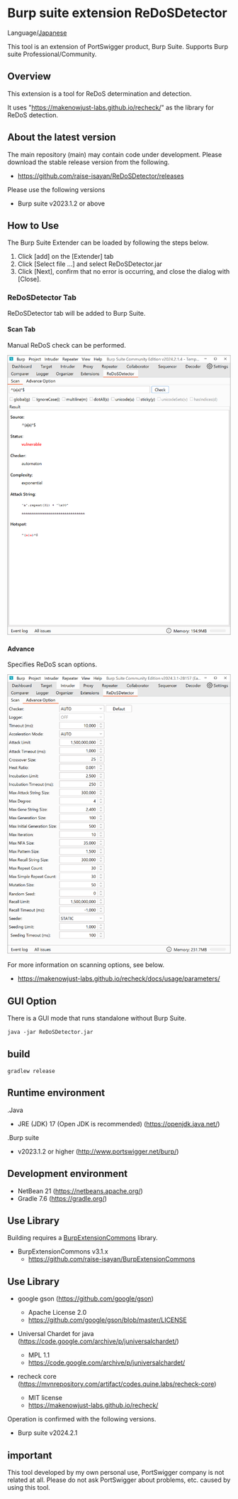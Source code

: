 Burp suite extension ReDoSDetector
=============

Language/[Japanese](Readme-ja.md)

This tool is an extension of PortSwigger product, Burp Suite.
Supports Burp suite Professional/Community.

## Overview

This extension is a tool for ReDoS determination and detection.

It uses "https://makenowjust-labs.github.io/recheck/" as the library for ReDoS detection.

## About the latest version

The main repository (main) may contain code under development.
Please download the stable release version from the following.

* https://github.com/raise-isayan/ReDoSDetector/releases

Please use the following versions

* Burp suite v2023.1.2 or above

## How to Use

The Burp Suite Extender can be loaded by following the steps below.

1. Click [add] on the [Extender] tab
2. Click [Select file ...] and select ReDoSDetector.jar
3. Click [Next], confirm that no error is occurring, and close the dialog with [Close].

### ReDoSDetector Tab

ReDoSDetector tab will be added to Burp Suite.

#### Scan Tab

Manual ReDoS check can be performed.

![ReDoSDetector Tab Scan](/image/ReDoSDetectorTab-Scan.png)

#### Advance

Specifies ReDoS scan options.

![ReDoSDetector Tab Option](/image/ReDoSDetectorTab-Option.png)

For more information on scanning options, see below.

* https://makenowjust-labs.github.io/recheck/docs/usage/parameters/

## GUI Option

There is a GUI mode that runs standalone without Burp Suite.

````
java -jar ReDoSDetector.jar
````

## build

```
gradlew release
```

## Runtime environment

.Java
* JRE (JDK) 17 (Open JDK is recommended) (https://openjdk.java.net/)

.Burp suite
* v2023.1.2 or higher (http://www.portswigger.net/burp/)

## Development environment
* NetBean 21 (https://netbeans.apache.org/)
* Gradle 7.6 (https://gradle.org/)

## Use Library
Building requires a [BurpExtensionCommons](https://github.com/raise-isayan/BurpExtensionCommons) library.
* BurpExtensionCommons v3.1.x
  * https://github.com/raise-isayan/BurpExtensionCommons

## Use Library

* google gson (https://github.com/google/gson)
  * Apache License 2.0
  * https://github.com/google/gson/blob/master/LICENSE

* Universal Chardet for java (https://code.google.com/archive/p/juniversalchardet/)
  * MPL 1.1
  * https://code.google.com/archive/p/juniversalchardet/

* recheck core (https://mvnrepository.com/artifact/codes.quine.labs/recheck-core)
  * MIT license
  * https://makenowjust-labs.github.io/recheck/

Operation is confirmed with the following versions.
* Burp suite v2024.2.1

## important
This tool developed by my own personal use, PortSwigger company is not related at all. Please do not ask PortSwigger about problems, etc. caused by using this tool.
